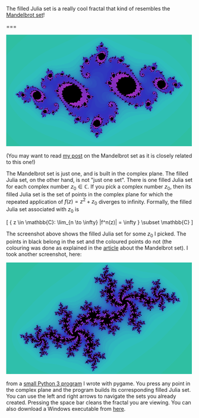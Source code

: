 The filled Julia set is a really cool fractal that kind of resembles the [Mandelbrot set](https://mathspp.com/blog/mandelbrot)!

===

![A screenshot of a filled Julia set done in Python](juliaset2.png)

(You may want to read [my post](https://mathspp.com/blog/mandelbrot) on the Mandelbrot set as it is closely related to this one!)

The Mandelbrot set is just one, and is built in the complex plane. The filled Julia set, on the other hand, is not "just one set". There is one filled Julia set for each complex number $z_0 \in \mathbb{C}$. If you pick a complex number $z_0$, then its filled Julia set is the set of points in the complex plane for which the repeated application of $f(z) = z^2 + z_0$ diverges to infinity. Formally, the filled Julia set associated with $z_0$ is

\[
    \{ z \in \mathbb{C}: \lim_{n \to \infty} |f^n(z)| = \infty \} \subset \mathbb{C}
\]

The screenshot above shows the filled Julia set for some $z_0$ I picked. The points in black belong in the set and the coloured points do not (the colouring was done as explained in the [article](https://mathspp.com/blog/mandelbrot) about the Mandelbrot set). I took another screenshot, here:

![A different filled Julia set done in Python](juliaset.png)

from a [small Python 3 program](https://github.com/RodrigoGiraoSerrao/projects/tree/master/fractals) I wrote with pygame. You press any point in the complex plane and the program builds its corresponding filled Julia set. You can use the left and right arrows to navigate the sets you already created. Pressing the space bar cleans the fractal you are viewing. You can also download a Windows executable from [here](https://github.com/RodrigoGiraoSerrao/projects/blob/master/fractals/juliaSet.rar).